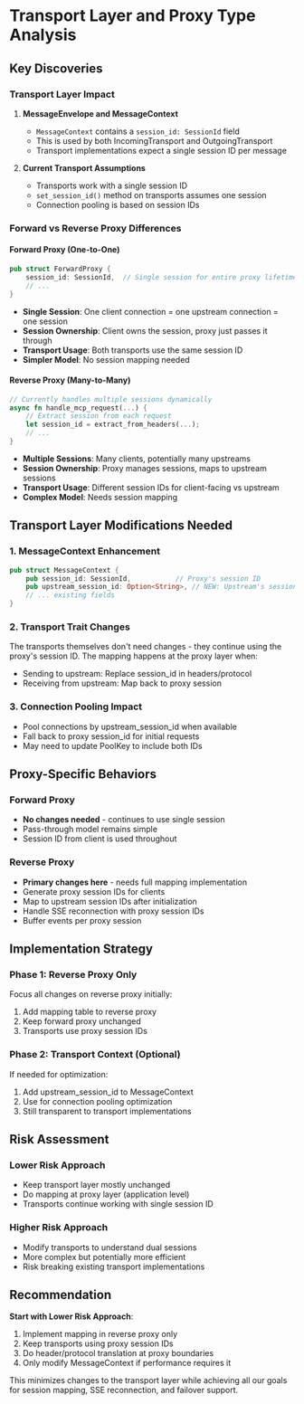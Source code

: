 # Transport Layer and Proxy Type Analysis

## Key Discoveries

### Transport Layer Impact

1. **MessageEnvelope and MessageContext**
   - `MessageContext` contains a `session_id: SessionId` field
   - This is used by both IncomingTransport and OutgoingTransport
   - Transport implementations expect a single session ID per message

2. **Current Transport Assumptions**
   - Transports work with a single session ID
   - `set_session_id()` method on transports assumes one session
   - Connection pooling is based on session IDs

### Forward vs Reverse Proxy Differences

#### Forward Proxy (One-to-One)
```rust
pub struct ForwardProxy {
    session_id: SessionId,  // Single session for entire proxy lifetime
    // ...
}
```
- **Single Session**: One client connection = one upstream connection = one session
- **Session Ownership**: Client owns the session, proxy just passes it through
- **Transport Usage**: Both transports use the same session ID
- **Simpler Model**: No session mapping needed

#### Reverse Proxy (Many-to-Many)
```rust
// Currently handles multiple sessions dynamically
async fn handle_mcp_request(...) {
    // Extract session from each request
    let session_id = extract_from_headers(...);
    // ...
}
```
- **Multiple Sessions**: Many clients, potentially many upstreams
- **Session Ownership**: Proxy manages sessions, maps to upstream sessions
- **Transport Usage**: Different session IDs for client-facing vs upstream
- **Complex Model**: Needs session mapping

## Transport Layer Modifications Needed

### 1. **MessageContext Enhancement**
```rust
pub struct MessageContext {
    pub session_id: SessionId,           // Proxy's session ID
    pub upstream_session_id: Option<String>, // NEW: Upstream's session ID
    // ... existing fields
}
```

### 2. **Transport Trait Changes**
The transports themselves don't need changes - they continue using the proxy's session ID. The mapping happens at the proxy layer when:
- Sending to upstream: Replace session_id in headers/protocol
- Receiving from upstream: Map back to proxy session

### 3. **Connection Pooling Impact**
- Pool connections by upstream_session_id when available
- Fall back to proxy session_id for initial requests
- May need to update PoolKey to include both IDs

## Proxy-Specific Behaviors

### Forward Proxy
- **No changes needed** - continues to use single session
- Pass-through model remains simple
- Session ID from client is used throughout

### Reverse Proxy
- **Primary changes here** - needs full mapping implementation
- Generate proxy session IDs for clients
- Map to upstream session IDs after initialization
- Handle SSE reconnection with proxy session IDs
- Buffer events per proxy session

## Implementation Strategy

### Phase 1: Reverse Proxy Only
Focus all changes on reverse proxy initially:
1. Add mapping table to reverse proxy
2. Keep forward proxy unchanged
3. Transports use proxy session IDs

### Phase 2: Transport Context (Optional)
If needed for optimization:
1. Add upstream_session_id to MessageContext
2. Use for connection pooling optimization
3. Still transparent to transport implementations

## Risk Assessment

### Lower Risk Approach
- Keep transport layer mostly unchanged
- Do mapping at proxy layer (application level)
- Transports continue working with single session ID

### Higher Risk Approach  
- Modify transports to understand dual sessions
- More complex but potentially more efficient
- Risk breaking existing transport implementations

## Recommendation

**Start with Lower Risk Approach**:
1. Implement mapping in reverse proxy only
2. Keep transports using proxy session IDs
3. Do header/protocol translation at proxy boundaries
4. Only modify MessageContext if performance requires it

This minimizes changes to the transport layer while achieving all our goals for session mapping, SSE reconnection, and failover support.